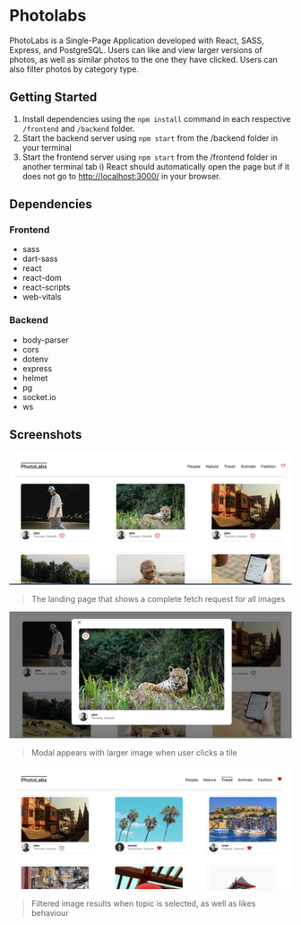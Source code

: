 # Photolabs

PhotoLabs is a Single-Page Application developed with React, SASS, Express, and PostgreSQL. Users can like and view larger versions of photos, as well as similar photos to the one they have clicked. Users can also filter photos by category type.

## Getting Started

1. Install dependencies using the `npm install` command in each respective `/frontend` and `/backend` folder.
2. Start the backend server using `npm start` from the /backend folder in your terminal
3. Start the frontend server using `npm start` from the /frontend folder in another terminal tab
  i) React should automatically open the page but if it does not go to <http://localhost:3000/> in your browser.

## Dependencies

### Frontend
- sass
- dart-sass
- react
- react-dom
- react-scripts
- web-vitals


### Backend
- body-parser
- cors
- dotenv
- express
- helmet
- pg
- socket.io
- ws

## Screenshots

!["Screenshot of Homepage"](./screenshots/home.png)

> The landing page that shows a complete fetch request for all images

!["Screenshot of modal"](./screenshots/modal.png)

> Modal appears with larger image when user clicks a tile

!["Screenshot of filtered results and likes"](./screenshots/filter-likes.png)

> Filtered image results when topic is selected, as well as likes behaviour